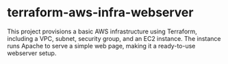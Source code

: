# terraform-aws-infra-webserver
This project provisions a basic AWS infrastructure using Terraform, including a VPC, subnet, security group, and an EC2 instance. The instance runs Apache to serve a simple web page, making it a ready-to-use webserver setup.

